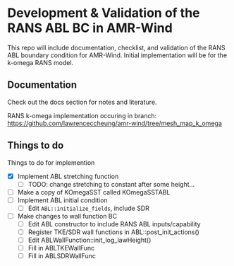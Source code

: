 # Development & Validation of the RANS ABL BC in AMR-Wind

This repo will include documentation, checklist, and validation of the
RANS ABL boundary condition for AMR-Wind.  Initial implementation will
be for the k-omega RANS model.

## Documentation

Check out the docs section for notes and literature.

RANS k-omega implementation occuring in branch:
https://github.com/lawrenceccheung/amr-wind/tree/mesh_map_k_omega

## Things to do

Things to do for implemention
- [x] Implement ABL stretching function
  - [ ] TODO: change stretching to constant after some height...
- [ ] Make a copy of KOmegaSST called KOmegaSSTABL
- [ ] Implement ABL initial condition
  - [ ] Edit `ABL::initialize_fields`, include SDR
  
- [ ] Make changes to wall function BC
  - [ ] Edit ABL constructor to include RANS ABL inputs/capability
  - [ ] Register TKE/SDR wall functions in ABL::post_init_actions()
  - [ ] Edit ABLWallFunction::init_log_lawHeight()
  - [ ] Fill in ABLTKEWallFunc
  - [ ] Fill in ABLSDRWallFunc